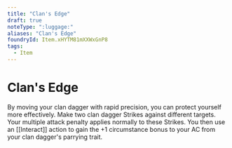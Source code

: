 ```yaml
---
title: "Clan's Edge"
draft: true
noteType: ":luggage:"
aliases: "Clan's Edge"
foundryId: Item.xHYTM81mXXWxGnP8
tags:
  - Item
---
```


# Clan's Edge

By moving your clan dagger with rapid precision, you can protect yourself more effectively. Make two clan dagger Strikes against different targets. Your multiple attack penalty applies normally to these Strikes. You then use an [[Interact]] action to gain the +1 circumstance bonus to your AC from your clan dagger's parrying trait.


